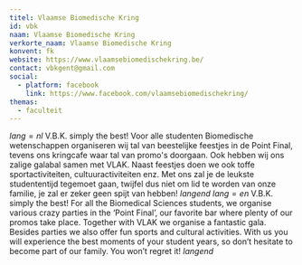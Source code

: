 ```yaml
---
titel: Vlaamse Biomedische Kring
id: vbk
naam: Vlaamse Biomedische Kring
verkorte_naam: Vlaamse Biomedische Kring
konvent: fk
website: https://www.vlaamsebiomedischekring.be/
contact: vbkgent@gmail.com
social:
  - platform: facebook
    link: https://www.facebook.com/vlaamsebiomedischekring/
themas:
  - faculteit
---
```


$lang=nl$ 
V.B.K. simply the best! Voor alle studenten Biomedische wetenschappen organiseren wij tal van beestelijke feestjes in de Point Final, tevens ons kringcafe waar tal van promo's doorgaan. Ook hebben wij ons zalige galabal samen met VLAK. Naast feestjes doen we ook toffe sportactiviteiten, cultuuractiviteiten enz. Met ons zal je de leukste studententijd tegemoet gaan, twijfel dus niet om lid te worden van onze familie, je zal er zeker geen spijt van hebben! 
$langend$ 
$lang=en$ 
V.B.K. simply the best! For all the Biomedical Sciences students, we organise various crazy parties in the ‘Point Final’, our favorite bar where plenty of our promos take place. Together with VLAK we organise a fantastic gala. Besides parties we also offer fun sports and cultural activities. With us you will experience the best moments of your student years, so don’t hesitate to become part of our family. You won’t regret it! 
$langend$
